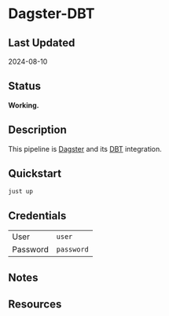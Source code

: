 # Dagster-DBT

## Last Updated

2024-08-10

## Status

**Working.**

## Description

This pipeline is [Dagster](https://dagster.io/) and its [DBT](https://www.getdbt.com/) integration.

## Quickstart

```shell
just up
```

## Credentials

|          |            |
| -------- | ---------- |
| User     | `user`     |
| Password | `password` |

## Notes

## Resources

